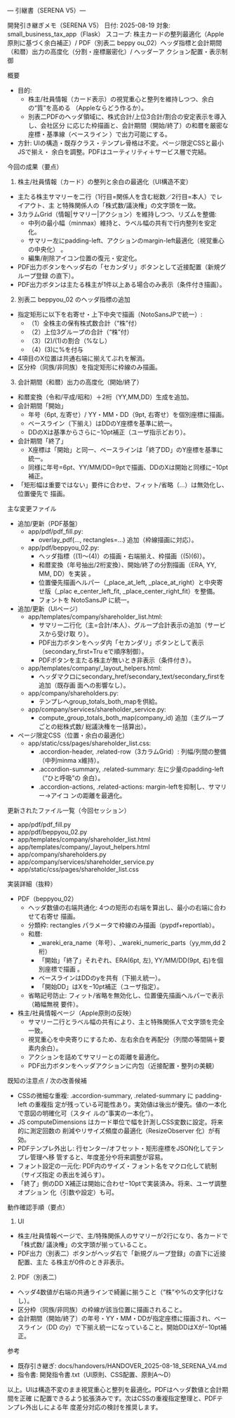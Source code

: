 — 引継書（SERENA V5）—

開発引き継ぎメモ（SERENA V5）
日付: 2025-08-19
対象: small_business_tax_app（Flask）
スコープ: 株主カードの整列最適化（Apple原則に基づく余白補正）/ PDF（別表二 beppy
ou_02）ヘッダ指標と会計期間（和暦）出力の高度化（分割・座標厳密化）/ ヘッダーア
クション配置・表示制御

概要
- 目的:
  - 株主/社員情報（カード表示）の視覚重心と整列を維持しつつ、余白の“質”を高める
（Appleならどう作るか）。
  - 別表二PDFのヘッダ領域に、株式合計/上位3合計/割合の安定表示を導入し、会社区分
に応じた枠描画と、会計期間（開始/終了）の和暦を厳密な座標・基準線（ベースライン
）で出力可能にする。
- 方針: UIの構造・既存クラス・テンプレ骨格は不変。ページ限定CSSと最小JSで揃え・
余白を調整。PDFはユーティリティ＋サービス層で完結。

今回の成果（要点）
1) 株主/社員情報（カード）の整列と余白の最適化（UI構造不変）
- 主たる株主サマリーを二行（1行目=関係人を含む総数／2行目=本人）でレイアウト、主
と特殊関係人の「株式数/議決権」の文字頭を一致。
- 3カラムGrid（情報|サマリー|アクション）を維持しつつ、リズムを整備:
  - 中列の最小幅（minmax）維持と、ラベル幅の共有で行内整列を安定化。
  - サマリー左にpadding-left、アクションのmargin-left最適化（視覚重心の中央化）
。
  - 編集/削除アイコン位置の復元・安定化。
- PDF出力ボタンをヘッダ右の「セカンダリ」ボタンとして近接配置（新規グループ登録
の直下）。
- PDF出力ボタンは主たる株主が1件以上ある場合のみ表示（条件付き描画）。

2) 別表二 beppyou_02 のヘッダ指標の追加
- 指定矩形に以下を右寄せ・上下中央で描画（NotoSansJPで統一）:
  - （1）全株主の保有株式数合計（“株”付）
  - （2）上位3グループの合計（“株”付）
  - （3）(2)/(1)の割合（%なし）
  - （4）(3)に%を付与
- 4項目のX位置は共通右端に揃えてぶれを解消。
- 区分枠（同族/非同族）を指定矩形に枠線のみ描画。

3) 会計期間（和暦）出力の高度化（開始/終了）
- 和暦変換（令和/平成/昭和）＋2桁（YY,MM,DD）生成を追加。
- 会計期間「開始」
  - 年号（6pt, 左寄せ）/ YY・MM・DD（9pt, 右寄せ）を個別座標に描画。
  - ベースライン（下揃え）はDDのY座標を基準に統一。
  - DDのXは基準からさらに−10pt補正（ユーザ指示どおり）。
- 会計期間「終了」
  - X座標は「開始」と同一、ベースラインは「終了DD」のY座標を基準に統一。
  - 同様に年号=6pt、YY/MM/DD=9ptで描画、DDのXは開始と同様に−10pt補正。
- 「矩形幅は重要ではない」要件に合わせ、フィット/省略（…）は無効化し、位置優先で
描画。

主な変更ファイル
- 追加/更新（PDF基盤）
  - app/pdf/pdf_fill.py:
    - overlay_pdf(..., rectangles=...) 追加（枠線描画に対応）。
  - app/pdf/beppyou_02.py:
    - ヘッダ指標（(1)〜(4)）の描画・右端揃え、枠描画（(5)(6)）。
    - 和暦変換（年号抽出/2桁変換）、開始/終了の分割描画（ERA, YY, MM, DD）を実装
。
    - 位置優先描画ヘルパー（_place_at_left, _place_at_right）と中央寄せ版（_plac
e_center_left_fit, _place_center_right_fit）を整備。
    - フォントを NotoSansJP に統一。
- 追加/更新（UIページ）
  - app/templates/company/shareholder_list.html:
    - サマリー二行化（主=合計/本人）、グループ合計表示の追加（サービスから受け取
り）。
    - PDF出力ボタンをヘッダ内「セカンダリ」ボタンとして表示（secondary_first=Tru
eで順序制御）。
    - PDFボタンを主たる株主が無いとき非表示（条件付き）。
  - app/templates/company/_layout_helpers.html:
    - ヘッダマクロにsecondary_href/secondary_text/secondary_firstを追加（既存画
面への影響なし）。
  - app/company/shareholders.py:
    - テンプレへgroup_totals_both_mapを供給。
  - app/company/services/shareholder_service.py:
    - compute_group_totals_both_map(company_id) 追加（主グループごとの総株式数/
総議決権を一括算出）。
- ページ限定CSS（位置・余白の最適化）
  - app/static/css/pages/shareholder_list.css:
    - .accordion-header, .related-row（3カラムGrid）: 列幅/列間の整備（中列minma
x維持）。
    - .accordion-summary, .related-summary: 左に少量のpadding-left（“ひと呼吸”の
余白）。
    - .accordion-actions, .related-actions: margin-leftを抑制し、サマリー→アイコ
ンの距離を最適化。

更新されたファイル一覧（今回セッション）
- app/pdf/pdf_fill.py
- app/pdf/beppyou_02.py
- app/templates/company/shareholder_list.html
- app/templates/company/_layout_helpers.html
- app/company/shareholders.py
- app/company/services/shareholder_service.py
- app/static/css/pages/shareholder_list.css

実装詳細（抜粋）
- PDF（beppyou_02）
  - ヘッダ数値の右端共通化: 4つの矩形の右端を算出し、最小の右端に合わせて右寄せ
描画。
  - 分類枠: rectangles パラメータで枠線のみ描画（pypdf+reportlab）。
  - 和暦:
    - _wareki_era_name（年号）、_wareki_numeric_parts（yy,mm,dd 2桁）
    - 「開始」「終了」それぞれ、ERA(6pt, 左), YY/MM/DD(9pt, 右)を個別座標で描画
。
    - ベースラインはDDのyを共有（下揃え統一）。
    - 「開始DD」はXを−10pt補正（ユーザ指定）。
  - 省略記号防止: フィット/省略を無効化し、位置優先描画ヘルパーで表示（箱幅無視
要件）。
- 株主/社員情報ページ（Apple原則の反映）
  - サマリー二行とラベル幅の共有により、主と特殊関係人で文字頭を完全一致。
  - 視覚重心を中央寄りにするため、左右余白を再配分（列間の等間隔＋要素内余白）。
  - アクションを詰めてサマリーとの距離を最適化。
  - PDF出力ボタンをヘッダアクションに内包（近接配置・整列の美観）

既知の注意点 / 次の改善候補
- CSSの微細な重複: .accordion-summary, .related-summary に padding-left の重複指
定が残っている可能性あり。実効値は後出が優先。値の一本化で意図の明確化可（スタイ
ルの“事実の一本化”）。
- JS computeDimensions はカード単位で幅を計測しCSS変数に設定。将来的に測定回数の
削減やリサイズ頻度の最適化（ResizeObserver 化）が有効。
- PDFテンプレ外出し: 行センター/オフセット・矩形座標をJSON化してテンプレ管理へ移
管すると、年度差分や将来調整が容易。
- フォント設定の一元化: PDF内のサイズ・フォント名をマクロ化して統制（サイズ指定
の表出を減らす）。
- 「終了」側のDD X補正は開始に合わせ−10ptで実装済み。将来、ユーザ調整オプション
化（引数や設定）も可。

動作確認手順（要点）
1) UI
- 株主/社員情報ページで、主/特殊関係人のサマリーが2行になり、各カードで「株式数/
議決権」の文字頭が揃っていること。
- PDF出力（別表二）ボタンがヘッダ右で「新規グループ登録」の直下に近接配置、主た
る株主が0件のとき非表示。

2) PDF（別表二）
- ヘッダ4数値が右端の共通ラインで綺麗に揃うこと（“株”や%の文字化けなし）。
- 区分枠（同族/非同族）の枠線が該当位置に描画されること。
- 会計期間（開始/終了）の年号・YY・MM・DDが指定座標に描画され、ベースライン（DD
のy）で下揃え統一になっていること。開始DDはXが−10pt補正。

参考
- 既存引き継ぎ: docs/handovers/HANDOVER_2025-08-18_SERENA_V4.md
- 指令書: 開発指令書.txt（UI原則、CSS配置、原則A〜D）

以上。UIは構造不変のまま視覚重心と整列を最適化。PDFはヘッダ数値と会計期間を正確
に配置できるよう拡張済みです。次はCSSの重複指定整理と、PDFテンプレ外出しによる年
度差分対応の検討を推奨します。
